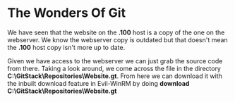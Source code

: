 # The Wonders Of Git

We have seen that the website on the **.100** host is a copy of the one on the webserver. We know the webserver copy is outdated but that doesn't mean the **.100** host copy isn't more up to date. 

Given we have access to the webserver we can just grab the source code from there. Taking a look around, we come across the file in the directory **C:\GitStack\Repositories\Website.gt**. From here we can download it with the inbuilt download feature in Evil-WinRM by doing **download C:\GitStack\Repositories\Website.gt**

